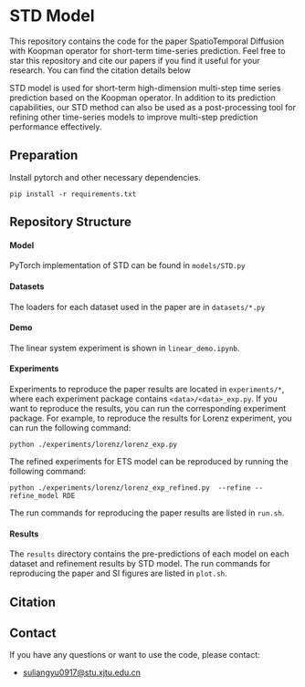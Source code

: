 # STD Model

This repository contains the code for the paper SpatioTemporal Diffusion with Koopman operator for short-term time-series prediction. Feel free to star this repository and cite our papers if you find it useful for your research. You can find the citation details below

STD model is used for short-term high-dimension multi-step time series prediction based on the Koopman operator. In addition to its prediction capabilities, our STD method can also be used as a post-processing tool for refining other time-series models to improve multi-step prediction performance effectively.

<!-- ![N-BEATS Architecture](nbeats.png) -->

## Preparation
Install pytorch and other necessary dependencies.

`pip install -r requirements.txt`

## Repository Structure

#### Model
PyTorch implementation of STD can be found in `models/STD.py`

#### Datasets
The loaders for each dataset used in the paper are in `datasets/*.py`
#### Demo
The linear system experiment is shown in `linear_demo.ipynb`.
#### Experiments
Experiments to reproduce the paper results are located in `experiments/*`, 
where each experiment package contains `<data>/<data>_exp.py`. If you want to reproduce the results, 
you can run the corresponding experiment package. For example, to reproduce the results for Lorenz experiment, 
you can run the following command:

`python ./experiments/lorenz/lorenz_exp.py`

The refined experiments for ETS model can be reproduced by running the following command:

`python ./experiments/lorenz/lorenz_exp_refined.py  --refine --refine_model RDE`

The run commands for reproducing the paper results are listed in `run.sh`.

#### Results
The `results` directory contains the pre-predictions of each model on each dataset and refinement results by STD model. The run commands for reproducing the paper and SI figures are listed in `plot.sh`.
## Citation

## Contact
If you have any questions or want to use the code, please contact:
- suliangyu0917@stu.xjtu.edu.cn
